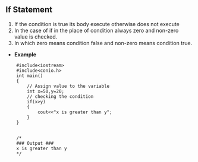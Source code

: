 ## If Statement

<!-- <br>
<div align="center">
<img src="../imgs/C%2B%2B/img19.jpg" height="60%" width="60%">
</div>
<br> -->


1. If the condition is true its body execute otherwise does not execute
2. In the case of if in the place of condition always zero and non-zero value is checked. 
3. In which zero means condition false and non-zero means condition true.


- **Example**

```
    #include<iostream>
    #include<conio.h>
    int main()
    {
        // Assign value to the variable 
        int x=50,y=20;
        // checking the condition
        if(x>y)
        {
            cout<<"x is greater than y";
        }
    }


    /*
    ### Output ###
    x is greater than y
    */
```


<br>

<!-- <a href="##">Click for Practical Program</a> -->
